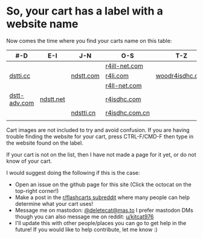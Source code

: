 <h1>So, your cart has a label with a website name</h1>

Now comes the time where you find your carts name on this table:

|#-D|E-I|J-N|O-S|T-Z|
|---|---|---|---|---|
|   |   |   |[r4ill-net.com](/carts/dstti_clones)|  |
|[dstti.cc](/carts/ace3ds_plus_r4ils)|   |[ndstt.com](/carts/dstti_clones)|[r4li.com](/carts/ace3ds_plus_r4ils)|[woodr4isdhc.com](/carts/ace3ds_plus_r4ils)|
|   |   |   |[r4ll-net.com](/carts/dstti_clones)|   |
|[dstt-adv.com](/carts/dstti_clones)|[ndstt.net](/carts/dstti_clones)|   |[r4isdhc.com](/carts/r4isdhc.com)|   |
|   |   |[ndstti.cn](/carts/dstti_clones)|[r4isdhc.com.cn](/carts/ace3ds_plus_r4ils)|   |
|   |   |   |   |   |

Cart images are not included to try and avoid confusion. If you are having trouble finding the website for your cart, press CTRL-F/CMD-F then type in the website found on the label.

If your cart is not on the list, then I have not made a page for it yet, or do not know of your cart.

I would suggest doing the following if this is the case:

* Open an issue on the github page for this site (Click the octocat on the top-right corner!)
* Make a post in the [r/flashcarts subreddit](https://reddit.com/r/flashcarts) where many people can help determine what your cart uses!
* Message me on mastodon: [@deletecat@mas.to](https://mas.to/@deletecat) I prefer mastodon DMs though you can also message me on reddit: [u/kitcat976](https://www.reddit.com/u/kitcat976)
* I'll update this with other people/places you can go to get help in the future! If you would like to help contribute, let me know :)
